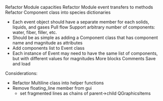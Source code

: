 Refactor Module capacities
Refactor Module event transfers to methods
Refactor Component class into species dictionaries
- Each event object should have a separate member for each solids, liquids, and gases 
Pull flow
Support arbitrary number of components: water, fiber, filler, etc.
- Should be as simple as adding a Component class that has component name and magnitude as attributes
- Add components list to Event class
- Each instance of Event may need to have the same list of components, but with different values for magnitudes
More blocks
Comments
Save and load

Considerations:
- Refactor Multiline class into helper functions
- Remove floating_line member from gui
    - set fragmented lines as chains of parent->child QGraphicsItems